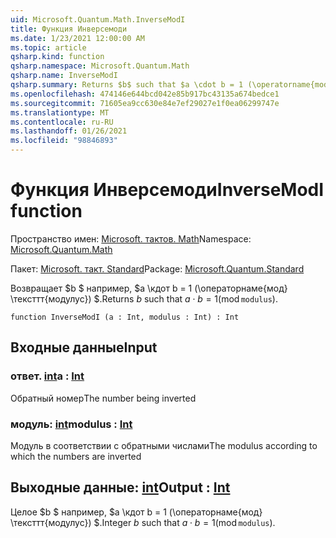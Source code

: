 ```yaml
---
uid: Microsoft.Quantum.Math.InverseModI
title: Функция Инверсемоди
ms.date: 1/23/2021 12:00:00 AM
ms.topic: article
qsharp.kind: function
qsharp.namespace: Microsoft.Quantum.Math
qsharp.name: InverseModI
qsharp.summary: Returns $b$ such that $a \cdot b = 1 (\operatorname{mod} \texttt{modulus})$.
ms.openlocfilehash: 474146e644bcd042e85b917bc43135a674bedce1
ms.sourcegitcommit: 71605ea9cc630e84e7ef29027e1f0ea06299747e
ms.translationtype: MT
ms.contentlocale: ru-RU
ms.lasthandoff: 01/26/2021
ms.locfileid: "98846893"
---
```

# <a name="inversemodi-function"></a><span data-ttu-id="6a727-102">Функция Инверсемоди</span><span class="sxs-lookup"><span data-stu-id="6a727-102">InverseModI function</span></span>

<span data-ttu-id="6a727-103">Пространство имен: [Microsoft. тактов. Math](xref:Microsoft.Quantum.Math)</span><span class="sxs-lookup"><span data-stu-id="6a727-103">Namespace: [Microsoft.Quantum.Math](xref:Microsoft.Quantum.Math)</span></span>

<span data-ttu-id="6a727-104">Пакет: [Microsoft. такт. Standard](https://nuget.org/packages/Microsoft.Quantum.Standard)</span><span class="sxs-lookup"><span data-stu-id="6a727-104">Package: [Microsoft.Quantum.Standard](https://nuget.org/packages/Microsoft.Quantum.Standard)</span></span>


<span data-ttu-id="6a727-105">Возвращает $b $ например, $a \кдот b = 1 (\операторнаме{мод} \тексттт{модулус}) $.</span><span class="sxs-lookup"><span data-stu-id="6a727-105">Returns $b$ such that $a \cdot b = 1 (\operatorname{mod} \texttt{modulus})$.</span></span>

```qsharp
function InverseModI (a : Int, modulus : Int) : Int
```


## <a name="input"></a><span data-ttu-id="6a727-106">Входные данные</span><span class="sxs-lookup"><span data-stu-id="6a727-106">Input</span></span>

### <a name="a--int"></a><span data-ttu-id="6a727-107">ответ. [int](xref:microsoft.quantum.lang-ref.int)</span><span class="sxs-lookup"><span data-stu-id="6a727-107">a : [Int](xref:microsoft.quantum.lang-ref.int)</span></span>

<span data-ttu-id="6a727-108">Обратный номер</span><span class="sxs-lookup"><span data-stu-id="6a727-108">The number being inverted</span></span>


### <a name="modulus--int"></a><span data-ttu-id="6a727-109">модуль: [int](xref:microsoft.quantum.lang-ref.int)</span><span class="sxs-lookup"><span data-stu-id="6a727-109">modulus : [Int](xref:microsoft.quantum.lang-ref.int)</span></span>

<span data-ttu-id="6a727-110">Модуль в соответствии с обратными числами</span><span class="sxs-lookup"><span data-stu-id="6a727-110">The modulus according to which the numbers are inverted</span></span>



## <a name="output--int"></a><span data-ttu-id="6a727-111">Выходные данные: [int](xref:microsoft.quantum.lang-ref.int)</span><span class="sxs-lookup"><span data-stu-id="6a727-111">Output : [Int](xref:microsoft.quantum.lang-ref.int)</span></span>

<span data-ttu-id="6a727-112">Целое $b $ например, $a \кдот b = 1 (\операторнаме{мод} \тексттт{модулус}) $.</span><span class="sxs-lookup"><span data-stu-id="6a727-112">Integer $b$ such that $a \cdot b = 1 (\operatorname{mod} \texttt{modulus})$.</span></span>